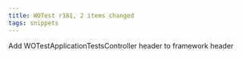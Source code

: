 ```yaml
---
title: WOTest r181, 2 items changed
tags: snippets
---
```


Add WOTestApplicationTestsController header to framework header
